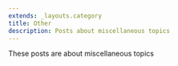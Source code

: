 ```yaml
---
extends: _layouts.category
title: Other
description: Posts about miscellaneous topics
---
```

These posts are about miscellaneous topics
